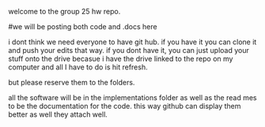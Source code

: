 welcome to the group 25 hw repo.


#we will be posting both code and .docs here

i dont think we need everyone to have git hub. if you have it you can clone
it and push your edits that way. if you dont have it, you can just upload 
your stuff onto the drive becasue i have the drive linked to the repo on
my computer and all I have to do is hit refresh.


but please reserve them to the folders.

all the software will be in the implementations folder as well as the read
mes to be the documentation for the code. this way github can display them better as well
they attach well.


